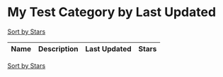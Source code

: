 # My Test Category by Last Updated

[Sort by Stars](My%20Test%20Category.Stars.md)

Name | Description | Last Updated | Stars 
--- | --- | --- | --- 

[Sort by Stars](My%20Test%20Category.Stars.md)